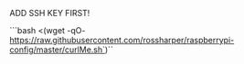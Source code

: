 ADD SSH KEY FIRST!

```bash <(wget -qO- https://raw.githubusercontent.com/rossharper/raspberrypi-config/master/curlMe.sh`)``